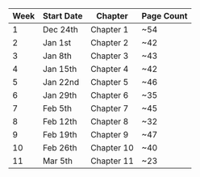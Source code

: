 | Week | Start Date | Chapter | Page Count |
| - | - | - | - |
|  1 | Dec 24th | Chapter 1  | ~54 |
|  2 | Jan 1st | Chapter 2  | ~42 |
|  3 | Jan 8th  | Chapter 3  | ~43 |
|  4 | Jan 15th | Chapter 4  | ~42 |
|  5 | Jan 22nd | Chapter 5  | ~46 |
|  6 | Jan 29th | Chapter 6  | ~35 |
|  7 | Feb 5th  | Chapter 7  | ~45 |
|  8 | Feb 12th | Chapter 8  | ~32 |
|  9 | Feb 19th | Chapter 9  | ~47 |
| 10 | Feb 26th | Chapter 10 | ~40 |
| 11 | Mar 5th | Chapter 11 | ~23 |
